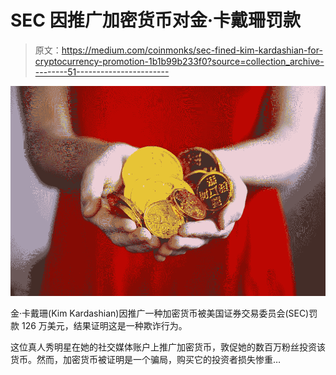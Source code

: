 # SEC 因推广加密货币对金·卡戴珊罚款

> 原文：<https://medium.com/coinmonks/sec-fined-kim-kardashian-for-cryptocurrency-promotion-1b1b99b233f0?source=collection_archive---------51----------------------->

![](img/09ce3ce21702428fc8214c72e19441d0.png)

金·卡戴珊(Kim Kardashian)因推广一种加密货币被美国证券交易委员会(SEC)罚款 126 万美元，结果证明这是一种欺诈行为。

这位真人秀明星在她的社交媒体账户上推广加密货币，敦促她的数百万粉丝投资该货币。然而，加密货币被证明是一个骗局，购买它的投资者损失惨重…